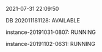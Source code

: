 2021-07-31 22:09:50

DB 202011181128: AVAILABLE

instance-20191031-0807: RUNNING

instance-20191102-0631: RUNNING